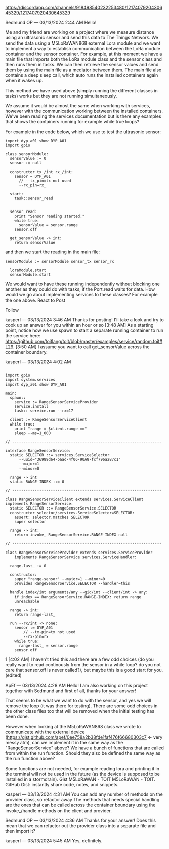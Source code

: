https://discordapp.com/channels/918498540232253480/1217407920430645329/1217407920430645329

Sedmund
OP
 — 03/13/2024 2:44 AM
Hello! 

Me and my friend are working on a project where we measure distance using an ultrasonic sensor and send this data to The Things Network. We send the data using a M5LoRaWAN868 external Lora module and we want to implement a way to establish communication between the LoRa module container and the sensor container. For example, at this moment we have a main file that imports both the LoRa module class and the sensor class and then runs them in tasks. We can then retrieve the sensor values and send them by using the main file as a mediator between them. The main file also contains a deep sleep call, which auto runs the installed containers again when it wakes up.

This method we have used above (simply running the different classes in tasks) works but they are not running simultaneously.

We assume it would be almost the same when working with services, however with the communication working between the installed containers. We've been reading the services documentation but is there any examples that shows the containers running for example while true loops? 

For example in the code below, which we use to test the ultrasonic sensor:
```
import dyp_a01 show DYP_A01
import gpio

class sensorModule:
  sensorValue := 0
  sensor := null

  constructor tx_/int rx_/int:
    sensor = DYP_A01
      // --tx_pin=tx not used
      --rx_pin=rx_

  start:
    task::sensor_read
    
   
  sensor_read:
    print "Sensor reading started."
    while true:
      sensorValue = sensor.range
    sensor.off

  get_sensorValue -> int:
    return sensorValue
```
and then we start the reading in the main file:
```
sensorModule := sensorModule sensor_tx sensor_rx

  loraModule.start
  sensorModule.start
```

We would want to have these running independently without blocking one another as they could do with tasks, if the Port.read waits for data. How would we go about implementing services to these classes? For example the one above.
React to Post

Follow


kasperl — 03/13/2024 3:46 AM
Thanks for posting! I'll take a look and try to cook up an answer for you within an hour or so 
[3:48 AM]
As a starting point, notice how we use spawn to start a separate running container to run the service here: https://github.com/toitlang/toit/blob/master/examples/service/random.toit#L29.
[3:50 AM]
I assume you want to call get_sensorValue across the container boundary.

kasperl — 03/13/2024 4:02 AM

```

import gpio
import system.services
import dyp_a01 show DYP_A01

main:
  spawn::
    service := RangeSensorServiceProvider
    service.install
    task:: service.run --rx=17

  client := RangeSensorServiceClient
  while true:
    print "range = $client.range mm"
    sleep --ms=1_000

// ------------------------------------------------------------------

interface RangeSensorService:
  static SELECTOR ::= services.ServiceSelector
      --uuid="36989d64-baad-4f06-90A8-fcf796a287c1"
      --major=1
      --minor=0

  range -> int
  static RANGE-INDEX ::= 0

// ------------------------------------------------------------------

class RangeSensorServiceClient extends services.ServiceClient implements RangeSensorService:
  static SELECTOR ::= RangeSensorService.SELECTOR
  constructor selector/services.ServiceSelector=SELECTOR:
    assert: selector.matches SELECTOR
    super selector

  range -> int:
    return invoke_ RangeSensorService.RANGE-INDEX null

// ------------------------------------------------------------------

class RangeSensorServiceProvider extends services.ServiceProvider
    implements RangeSensorService services.ServiceHandler:

  range-last_ := 0

  constructor:
    super "range-sensor" --major=1 --minor=0
    provides RangeSensorService.SELECTOR --handler=this

  handle index/int arguments/any --gid/int --client/int -> any:
    if index == RangeSensorService.RANGE-INDEX: return range
    unreachable

  range -> int:
    return range-last_

  run --rx/int -> none:
    sensor := DYP_A01
        // --tx-pin=tx not used
        --rx-pin=rx
    while true:
      range-last_ = sensor.range
    sensor.off
```
1
[4:02 AM]
I haven't tried this and there are a few odd choices (do you really want to read continously from the sensor in a while loop? do you not care that sensor.off is never called?), but maybe this is a good start for you. (edited)

ApEf — 03/13/2024 4:28 AM
Hello! 
I am also working on this project together with Sedmund and first of all, thanks for your answer! 

That seems to be what we want to do with the sensor, and yes we will remove the loop (it was there for testing). There are some odd choices in the other class files too that will be removed when the initial testing has been done.

However when looking at the M5LoRaWAN868 class we wrote to communicate with the external device (https://gist.github.com/apef/0ee758a2b38fde1faf476f66680303c7 <- very messy atm), can we implement it in the same way as the "RangeSensorService" above? We have a bunch of functions that are called from within the run function. Should they also be defined the same way as the run function above? 

Some functions are not needed, for example reading lora and printing it in the terminal will not be used in the future (as the device is supposed to be installed in a stormdrain).
Gist
M5LoRaWAN - TOIT
M5LoRaWAN - TOIT. GitHub Gist: instantly share code, notes, and snippets.


kasperl — 03/13/2024 4:31 AM
You can add any number of methods on the provider class, so refactor away  The methods that needs special handling are the ones that can be called across the container boundary using the invoke_/handle methods on the client and provider.

Sedmund
OP
 — 03/13/2024 4:36 AM
Thanks for your answer! Does this mean that we can refactor out the provider class into a separate file and then import it?

kasperl — 03/13/2024 5:45 AM
Yes, definitely.